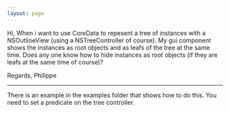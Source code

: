 ```yaml
---
layout: page
---
```


Hi,
When i want to use CoreData to repesent a tree of instances with a NSOutlineView (using a NSTreeController of course).  My gui component shows the instances as root objects and as leafs of the tree at the same time.  Does any one know how to hide instances as root objects (if they are leafs at the same time of course)?

Regards,
Philippe

----

There is an example in the examples folder that shows how to do this. You need to set a predicate on the tree controller.
